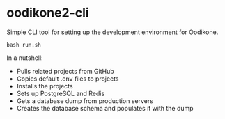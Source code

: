 # oodikone2-cli
Simple CLI tool for setting up the development environment for Oodikone. 

```
bash run.sh
```

In a nutshell:
- Pulls related projects from GitHub
- Copies default .env files to projects
- Installs the projects
- Sets up PostgreSQL and Redis
- Gets a database dump from production servers
- Creates the database schema and populates it with the dump
